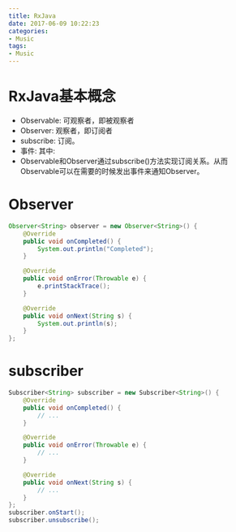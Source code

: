 ```yaml
---
title: RxJava
date: 2017-06-09 10:22:23
categories:
- Music
tags:
- Music
---
```



# RxJava基本概念
* Observable: 可观察者，即被观察者
* Observer: 观察者，即订阅者
* subscribe: 订阅。
* 事件:
其中:
* Observable和Observer通过subscribe()方法实现订阅关系。从而Observable可以在需要的时候发出事件来通知Observer。






# Observer
```java
Observer<String> observer = new Observer<String>() {
    @Override
    public void onCompleted() {
        System.out.println("Completed");
    }

    @Override
    public void onError(Throwable e) {
        e.printStackTrace();
    }

    @Override
    public void onNext(String s) {
        System.out.println(s);
    }
};
```

# subscriber
```java
Subscriber<String> subscriber = new Subscriber<String>() {
    @Override
    public void onCompleted() {
        // ...
    }

    @Override
    public void onError(Throwable e) {
        // ...
    }

    @Override
    public void onNext(String s) {
        // ...
    } 
};
subscriber.onStart();
subscriber.unsubscribe();
```








